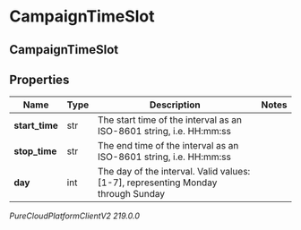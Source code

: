 # CampaignTimeSlot

## CampaignTimeSlot

## Properties

|Name | Type | Description | Notes|
|------------ | ------------- | ------------- | -------------|
| **start_time** | str | The start time of the interval as an ISO-8601 string, i.e. HH:mm:ss | |
| **stop_time** | str | The end time of the interval as an ISO-8601 string, i.e. HH:mm:ss | |
| **day** | int | The day of the interval. Valid values: [1-7], representing Monday through Sunday | |



_PureCloudPlatformClientV2 219.0.0_
